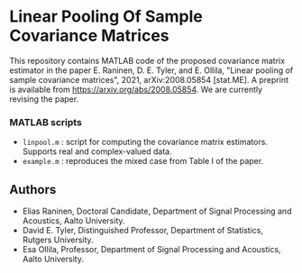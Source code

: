 # Linear Pooling Of Sample Covariance Matrices

This repository contains MATLAB code of the proposed covariance matrix estimator in the paper E. Raninen, D. E. Tyler, and E. Ollila, "Linear pooling of sample covariance matrices", 2021, arXiv:2008.05854 [stat.ME]. A preprint is available from https://arxiv.org/abs/2008.05854. We are currently revising the paper.

### MATLAB scripts
* `linpool.m` : script for computing the covariance matrix estimators. Supports real and complex-valued data.
* `example.m` : reproduces the mixed case from Table I of the paper.

## Authors
- Elias Raninen, Doctoral Candidate, Department of Signal Processing and Acoustics, Aalto University.
- David E. Tyler, Distinguished Professor, Department of Statistics, Rutgers University.
- Esa Ollila, Professor, Department of Signal Processing and Acoustics, Aalto University.
